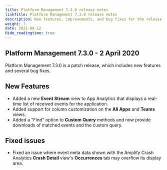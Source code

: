 ```yaml
---
title: Platform Management 7.3.0 release notes
linkTitle: Platform Management 7.3.0 release notes
description: New features, improvements, and bug fixes for the release.
weight: 7
date: 2021-08-12
Hide_readingtime: true
---
```


## Platform Management 7.3.0 - 2 April 2020

Platform Management 7.3.0 is a patch release, which includes new features and several bug fixes.

## New Features

* Added a new **Event Stream** view to App Analytics that displays a real-time list of received events for the application.
* Added support for column customization on the **All Apps** and **Teams** views.
* Added a "Find" option to **Custom Query** methods and now provide downloads of matched events and the custom query.

## Fixed issues

* Fixed an issue where event meta data shown with the Amplify Crash Analytics **Crash Detail** view's **Occurrences** tab may overflow its display area.
